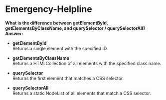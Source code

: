 # Emergency-Helpline
**What is the difference between getElementById, getElementsByClassName, and querySelector / querySelectorAll?**
**Answer:**

- **getElementById**  
  Returns a single element with the specified ID.  

- **getElementsByClassName**  
  Returns a  HTMLCollection of all elements with the specified class name.  

- **querySelector**  
  Returns the first element that matches a CSS selector.  

- **querySelectorAll**  
  Returns a static NodeList of all elements that match a CSS selector.  

